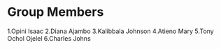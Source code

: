 # Group Members

1.Opini Isaac
2.Diana Ajambo
3.Kalibbala Johnson
4.Atieno Mary
5.Tony Ochol Ojelel
6.Charles Johns